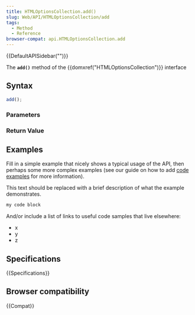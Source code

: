 ```yaml
---
title: HTMLOptionsCollection.add()
slug: Web/API/HTMLOptionsCollection/add
tags:
  - Method
  - Reference
browser-compat: api.HTMLOptionsCollection.add
---
```

{{DefaultAPISidebar("")}}

The **`add()`** method of the {{domxref("HTMLOptionsCollection")}} interface 

## Syntax

```js
add();
```

### Parameters



### Return Value



## Examples

Fill in a simple example that nicely shows a typical usage of the API, then perhaps some more complex examples (see our guide on how to add [code examples](/en-US/docs/MDN/Contribute/Structures/Code_examples) for more information).

This text should be replaced with a brief description of what the example demonstrates.

```js
my code block
```

And/or include a list of links to useful code samples that live elsewhere:

*   x
*   y
*   z

## Specifications

{{Specifications}}

## Browser compatibility

{{Compat}}

